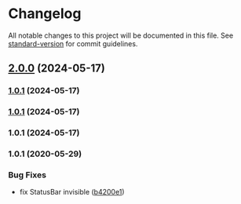 # Changelog

All notable changes to this project will be documented in this file. See [standard-version](https://github.com/conventional-changelog/standard-version) for commit guidelines.

## [2.0.0](https://github.com/quinnpertuit/panel-test/compare/@template/basic@1.0.1...@template/basic@2.0.0) (2024-05-17)

### [1.0.1](https://github.com/quinnpertuit/panel-test/compare/@template/basic@1.0.1...@template/basic@1.0.1) (2024-05-17)

### [1.0.1](https://github.com/quinnpertuit/panel-test/compare/@template/basic@1.0.1...@template/basic@1.0.1) (2024-05-17)

### 1.0.1 (2024-05-17)

### 1.0.1 (2020-05-29)


### Bug Fixes

* fix StatusBar invisible ([b4200e1](https://github.com/tuya/tuya-panel-demo/commit/b4200e1f6bd0947a647e4d14392d2ca07df9c7d6))
